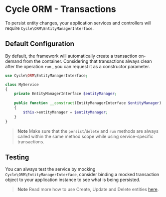 # Cycle ORM - Transactions

To persist entity changes, your application services and controllers will require `Cycle\ORM\EntityManagerInterface`.

## Default Configuration

By default, the framework will automatically create a transaction on-demand from the container. Considering that
transactions always clean after the operation `run` , you can request it as a constructor parameter.

```php
use Cycle\ORM\EntityManagerInterface;

class MyService
{
    private EntityManagerInterface $entityManager;
    
    public function __construct(EntityManagerInterface $entityManager)
    {
        $this->entityManager = $entityManager;
    }
}
```

> **Note**
> Make sure that the `persist`/`delete` and `run` methods are always called within the same method scope while using
> service-specific transactions.

## Testing

You can always test the service by mocking `Cycle\ORM\EntityManagerInterface`, consider binding a mocked transaction
object to your application instance to see what is being persisted.


> **Note**
> Read more how to use Create, Update and Delete entities [here](https://cycle-orm.dev/docs/basic-crud/2.x/en).

